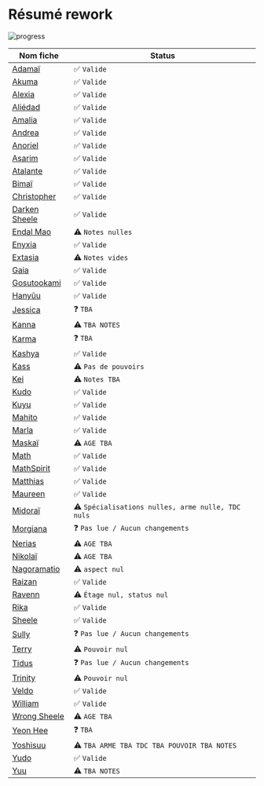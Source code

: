 # Résumé rework

![progress](https://progress-bar.dev/46/)

| Nom fiche | Status |
| --- | ----------- |
| [Adamaï](./adamai.md) | ✅ `Valide` |
| [Akuma](./akuma.md) | ✅ `Valide` |
| [Alexia](./alexia.md) | ✅ `Valide` |
| [Aliédad](./aliedad.md) | ✅ `Valide` |
| [Amalia](./amalia.md) | ✅ `Valide` |
| [Andrea](./andrea.md) | ✅ `Valide` |
| [Anoriel](./anoriel.md) | ✅ `Valide` |
| [Asarim](./asarim.md) | ✅ `Valide` |
| [Atalante](./atalante.md) | ✅ `Valide` |
| [Bimaï](./bimai.md) | ✅ `Valide` |
| [Christopher](./christopher.md) | ✅ `Valide` |
| [Darken Sheele](./darken_sheele.md) | ✅ `Valide` |
| [Endal Mao](./endal.md) | ⚠ `Notes nulles` |
| [Enyxia](./enyxia.md) | ✅ `Valide` |
| [Extasia](./extasia.md) | ⚠ `Notes vides` |
| [Gaia](./gaia.md) | ✅ `Valide` |
| [Gosutookami](./gosutookami.md) | ✅ `Valide` |
| [Hanyûu](./hanyuu.md) | ✅ `Valide` |
| [Jessica](./jessica.md) | ❓ `TBA` |
| [Kanna](./kanna.md) | ⚠ `TBA NOTES` |
| [Karma](./karma.md) | ❓ `TBA` |
| [Kashya](./kashya.md) | ✅ `Valide` |
| [Kass](./kass.md) | ⚠ `Pas de pouvoirs` |
| [Kei](./kei.md) | ⚠ `Notes TBA` |
| [Kudo](./kudo.md) | ✅ `Valide` |
| [Kuyu](./kuyu.md) | ✅ `Valide` |
| [Mahito](./mahito.md) | ✅ `Valide` |
| [Marla](./marla.md) | ✅ `Valide` |
| [Maskaï](./maskai.md) | ⚠ `AGE TBA` |
| [Math](./math.md) | ✅ `Valide` |
| [MathSpirit](./mathspirit.md) | ✅ `Valide` |
| [Matthias](./matthias.md) | ✅ `Valide` |
| [Maureen](./maureen.md) | ✅ `Valide` |
| [Midoraï](./midorai.md) | ⚠ `Spécialisations nulles, arme nulle, TDC nuls` |
| [Morgiana](./morgiana.md) | ❓ `Pas lue / Aucun changements` |
| [Nerias](./nerias.md) | ⚠ `AGE TBA` |
| [Nikolaï](./nikolai.md) | ⚠ `AGE TBA` |
| [Nagoramatio](./nagoramatio.md) | ⚠ `aspect nul` |
| [Raizan](./raizan.md) | ✅ `Valide` |
| [Ravenn](./ravenn.md) | ⚠ `Étage nul, status nul` |
| [Rika](./rika.md) | ✅ `Valide` |
| [Sheele](./sheele.md) | ✅ `Valide` |
| [Sully](./sully.md) | ❓ `Pas lue / Aucun changements` |
| [Terry](./terry.md) | ⚠ `Pouvoir nul` |
| [Tidus](./tidus.md) | ❓ `Pas lue / Aucun changements` |
| [Trinity](./trinity.md) | ⚠ `Pouvoir nul` |
| [Veldo](./veldo.md) | ✅ `Valide` |
| [William](./william.md) | ✅ `Valide` |
| [Wrong Sheele](./wrong_sheele.md) | ⚠ `AGE TBA` |
| [Yeon Hee](./yeon_hee.md) | ❓ `TBA` |
| [Yoshisuu](./yoshisuu.md) | ⚠ `TBA ARME TBA TDC TBA POUVOIR TBA NOTES` |
| [Yudo](./yudo.md) | ✅ `Valide` |
| [Yuu](./yuu.md) | ⚠ `TBA NOTES` |
